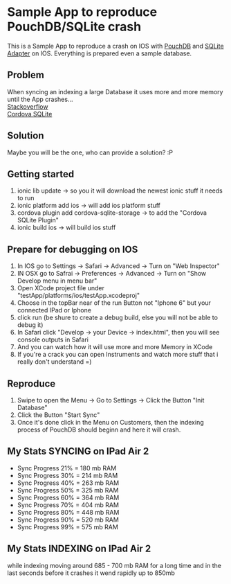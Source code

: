 # Sample App to reproduce PouchDB/SQLite crash
This is a Sample App to reproduce a crash on IOS with [PouchDB](http://pouchdb.com/) and [SQLite Adapter](https://github.com/litehelpers/Cordova-sqlite-storage) on IOS. Everything is prepared even a sample database.

## Problem
When syncing an indexing a large Database it uses more and more memory until the App crashes...<br>
[Stackoverflow](http://stackoverflow.com/questions/31053946/pouchdb-sqlite-indexing-crashes-needs-to-much-memory-on-ios)<br>
[Cordova SQLite](https://github.com/litehelpers/Cordova-sqlite-storage)

## Solution
Maybe you will be the one, who can provide a solution? :P

## Getting started
1. ionic lib update -> so you it will download the newest ionic stuff it needs to run
2. ionic platform add ios -> will add ios platform stuff
3. cordova plugin add cordova-sqlite-storage -> to add the "Cordova SQLite Plugin"
4. ionic build ios -> will build ios stuff

## Prepare for debugging on IOS
1. In IOS go to Settings -> Safari -> Advanced -> Turn on "Web Inspector"
2. IN OSX go to Safrai -> Preferences -> Advanced -> Turn on "Show Develop menu in menu bar"
3. Open XCode project file under "testApp/platforms/ios/testApp.xcodeproj" 
4. Choose in the topBar near of the run Button not "Iphone 6" but your connected IPad or Iphone
5. click run (be shure to create a debug build, else you will not be able to debug it)
6. In Safari click "Develop -> your Device -> index.html", then you will see console outputs in Safari
7. And you can watch how it will use more and more Memory in XCode
8. If you're a crack you can open Instruments and watch more stuff that i really don't understand =)

## Reproduce
1. Swipe to open the Menu -> Go to Settings -> Click the Button "Init Database"
2. Click the Button "Start Sync"
3. Once it's done click in the Menu on Customers, then the indexing process of PouchDB should beginn and here it will crash.

## My Stats SYNCING on IPad Air 2
- Sync Progress 21% = 180 mb RAM
- Sync Progress 30% = 214 mb RAM
- Sync Progress 40% = 263 mb RAM
- Sync Progress 50% = 325 mb RAM
- Sync Progress 60% = 364 mb RAM
- Sync Progress 70% = 404 mb RAM
- Sync Progress 80% = 448 mb RAM
- Sync Progress 90% = 520 mb RAM
- Sync Progress 99% = 575 mb RAM

## My Stats INDEXING on IPad Air 2
while indexing moving around 685 - 700 mb RAM for a long time and in the last seconds before it crashes it wend rapidly up to 850mb
